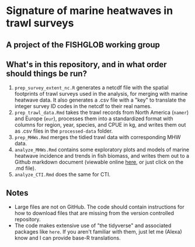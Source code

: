 # Signature of marine heatwaves in trawl surveys 

## A project of the FISHGLOB working group 

## What's in this repository, and in what order should things be run?

1. `prep_survey_extent_nc.R` generates a netcdf file with the spatial footprints of trawl surveys used in the analysis, for merging with marine heatwave data. It also generates a .csv file with a "key" to translate the integer survey ID codes in the netcdf to their real names. 
1. `prep_trawl_data.Rmd` takes the trawl records from North America (`namer`) and Europe (`eur`), processes them into a standardized format with columns for region, year, species, and CPUE in kg, and writes them out as .csv files in the `processed-data` folder. 
1. `prep_MHWs.Rmd` merges the tidied trawl data with corresponding MHW data. 
1. `analyze_MHWs.Rmd` contains some exploratory plots and models of marine heatwave incidence and trends in fish biomass, and writes them out to a Github markdown document (viewable online [here](https://github.com/afredston/marine_heatwaves_trawl/blob/master/analyze_MHWs.md), or just click on the .md file).
1. `analyze_CTI.Rmd` does the same for CTI.

## Notes

* Large files are not on GitHub. The code should contain instructions for how to download files that are missing from the version controlled repository. 
* The code makes extensive use of "the tidyverse" and associated packages like `here`. If you aren't familiar with them, just let me (Alexa) know and I can provide base-R translations. 